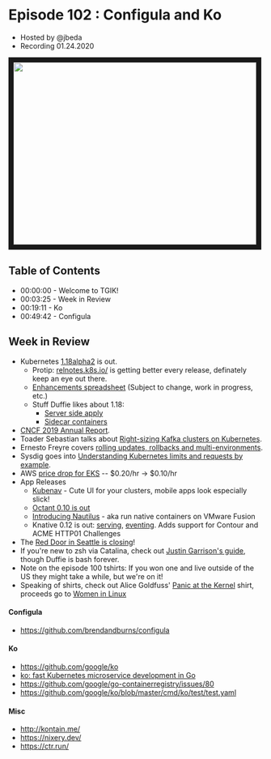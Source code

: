 # Episode 102 : Configula and Ko

- Hosted by @jbeda
- Recording 01.24.2020

<!--- Thumbnailed embed of the video, n8Xo_ghCIOSY is the video id from the youtube url --->

<a href="https://www.youtube.com/watch?v=efUAuOxR-ro
" target="_blank"><img src="http://img.youtube.com/vi/efUAuOxR-ro/hqdefault.jpg" width="480" height="360" border="10" /></a>

## Table of Contents

- 00:00:00 - Welcome to TGIK!
- 00:03:25 - Week in Review
- 00:19:11 - Ko
- 00:49:42 - Configula

## Week in Review

- Kubernetes [1.18alpha2](https://github.com/kubernetes/kubernetes/releases/tag/v1.18.0-alpha.2) is out.
    - Protip: [relnotes.k8s.io/](https://relnotes.k8s.io/) is getting better every release, definately keep an eye out there.
    - [Enhancements spreadsheet](https://docs.google.com/spreadsheets/d/1RtCvByYdcqWc6I_A1cKgeXT2tBS7SyHGvSt_DWXz270/edit#gid=936265414) (Subject to change, work in progress, etc.)
    - Stuff Duffie likes about 1.18:
      - [Server side apply](https://github.com/kubernetes/enhancements/issues/555)
      - [Sidecar containers](https://github.com/kubernetes/enhancements/issues/753)
- [CNCF 2019 Annual Report](https://www.cncf.io/cncf-annual-report-2019/).
- Toader Sebastian talks about [Right-sizing Kafka clusters on Kubernetes](https://banzaicloud.com/blog/kafka-infra-sizing/).
- Ernesto Freyre covers [rolling updates, rollbacks and multi-environments](https://itnext.io/kubernetes-rolling-updates-rollbacks-and-multi-environments-4ff9912df5).
- Sysdig goes into [Understanding Kubernetes limits and requests by example](https://sysdig.com/blog/kubernetes-limits-requests/).
- AWS [price drop for EKS](https://aws.amazon.com/blogs/aws/eks-price-reduction/) -- $0.20/hr -> $0.10/hr
- App Releases
    - [Kubenav](https://kubenav.io/) - Cute UI for your clusters, mobile apps look especially slick!
    - [Octant 0.10 is out](https://twitter.com/projectoctant/status/1220708931321892871)
    - [Introducing Nautilus](https://blogs.vmware.com/teamfusion/2020/01/fusion-tp20h1-introducing-nautilus.html) - aka run native containers on VMware Fusion
    - Knative 0.12 is out: [serving](https://github.com/knative/serving/releases), [eventing](https://github.com/knative/eventing/releases). Adds support for Contour and ACME HTTP01 Challenges
- The [Red Door in Seattle is closing](https://komonews.com/news/local/seattles-red-door-to-close-after-more-than-three-decades)!
- If you're new to zsh via Catalina, check out [Justin Garrison's guide](https://github.com/rothgar/mastering-zsh), though Duffie is bash forever.
- Note on the episode 100 tshirts: If you won one and live outside of the US they might take a while, but we're on it!
- Speaking of shirts, check out Alice Goldfuss' [Panic at the Kernel](https://interruptdesigns.threadless.com/designs/panic-at-the-kernel/mens/t-shirt) shirt, proceeds go to [Women in Linux](http://www.womeninlinux.com/)



#### Configula

- https://github.com/brendandburns/configula

#### Ko

- https://github.com/google/ko
- [ko: fast Kubernetes microservice development in Go](https://knative.dev/blog/2018/12/18/ko-fast-kubernetes-microservice-development-in-go/)
- https://github.com/google/go-containerregistry/issues/80
- https://github.com/google/ko/blob/master/cmd/ko/test/test.yaml

#### Misc
- http://kontain.me/
- https://nixery.dev/
- https://ctr.run/